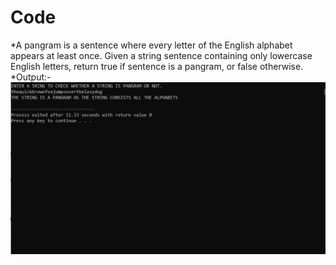 # Code
*A pangram is a sentence where every letter of the English alphabet appears at least once.
Given a string sentence containing only lowercase English letters, return true if sentence is a pangram, or false otherwise.
*Output:-
<img src="Images/Capture.PNG" width="600">
